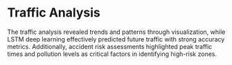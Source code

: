 # Traffic Analysis
The traffic analysis revealed trends and patterns through visualization, while LSTM deep learning effectively predicted future traffic with strong accuracy metrics. Additionally, accident risk assessments highlighted peak traffic times and pollution levels as critical factors in identifying high-risk zones.
